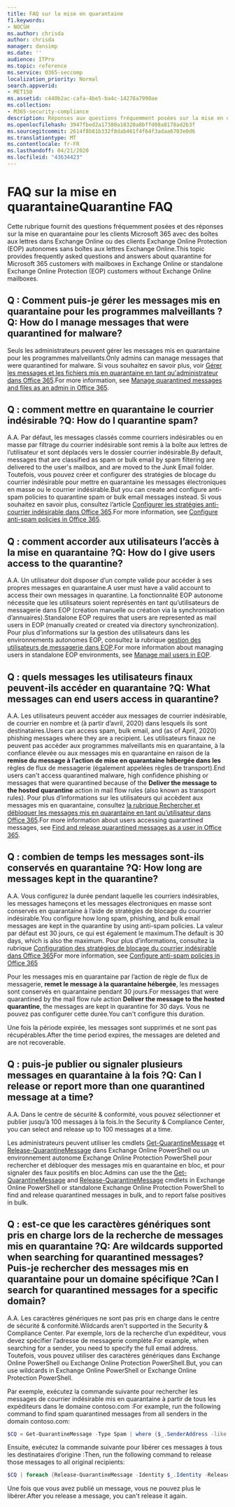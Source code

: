 ```yaml
---
title: FAQ sur la mise en quarantaine
f1.keywords:
- NOCSH
ms.author: chrisda
author: chrisda
manager: dansimp
ms.date: ''
audience: ITPro
ms.topic: reference
ms.service: O365-seccomp
localization_priority: Normal
search.appverid:
- MET150
ms.assetid: c440b2ac-cafa-4be5-ba4c-14278a7990ae
ms.collection:
- M365-security-compliance
description: Réponses aux questions fréquemment posées sur la mise en quarantaine dans Office 365.
ms.openlocfilehash: 3947fbed2a17380a18320a8bffd08a8178ad2b3f
ms.sourcegitcommit: 2614f8b81b332f8dab461f4f64f3adaa6703e0d6
ms.translationtype: MT
ms.contentlocale: fr-FR
ms.lasthandoff: 04/21/2020
ms.locfileid: "43634423"
---
```

# <a name="quarantine-faq"></a><span data-ttu-id="94513-103">FAQ sur la mise en quarantaine</span><span class="sxs-lookup"><span data-stu-id="94513-103">Quarantine FAQ</span></span>

<span data-ttu-id="94513-104">Cette rubrique fournit des questions fréquemment posées et des réponses sur la mise en quarantaine pour les clients Microsoft 365 avec des boîtes aux lettres dans Exchange Online ou des clients Exchange Online Protection (EOP) autonomes sans boîtes aux lettres Exchange Online.</span><span class="sxs-lookup"><span data-stu-id="94513-104">This topic provides frequently asked questions and answers about quarantine for Microsoft 365 customers with mailboxes in Exchange Online or standalone Exchange Online Protection (EOP) customers without Exchange Online mailboxes.</span></span>

## <a name="q-how-do-i-manage-messages-that-were-quarantined-for-malware"></a><span data-ttu-id="94513-105">Q : Comment puis-je gérer les messages mis en quarantaine pour les programmes malveillants ?</span><span class="sxs-lookup"><span data-stu-id="94513-105">Q: How do I manage messages that were quarantined for malware?</span></span>

<span data-ttu-id="94513-106">Seuls les administrateurs peuvent gérer les messages mis en quarantaine pour les programmes malveillants.</span><span class="sxs-lookup"><span data-stu-id="94513-106">Only admins can manage messages that were quarantined for malware.</span></span> <span data-ttu-id="94513-107">Si vous souhaitez en savoir plus, voir [Gérer les messages et les fichiers mis en quarantaine en tant qu'administrateur dans Office 365](manage-quarantined-messages-and-files.md).</span><span class="sxs-lookup"><span data-stu-id="94513-107">For more information, see [Manage quarantined messages and files as an admin in Office 365](manage-quarantined-messages-and-files.md).</span></span>

## <a name="q-how-do-i-quarantine-spam"></a><span data-ttu-id="94513-108">Q : comment mettre en quarantaine le courrier indésirable ?</span><span class="sxs-lookup"><span data-stu-id="94513-108">Q: How do I quarantine spam?</span></span>

<span data-ttu-id="94513-109">A.</span><span class="sxs-lookup"><span data-stu-id="94513-109">A.</span></span> <span data-ttu-id="94513-110">Par défaut, les messages classés comme courriers indésirables ou en masse par filtrage du courrier indésirable sont remis à la boîte aux lettres de l’utilisateur et sont déplacés vers le dossier courrier indésirable.</span><span class="sxs-lookup"><span data-stu-id="94513-110">By default, messages that are classified as spam or bulk email by spam filtering are delivered to the user's mailbox, and are moved to the Junk Email folder.</span></span> <span data-ttu-id="94513-111">Toutefois, vous pouvez créer et configurer des stratégies de blocage du courrier indésirable pour mettre en quarantaine les messages électroniques en masse ou le courrier indésirable.</span><span class="sxs-lookup"><span data-stu-id="94513-111">But you can create and configure anti-spam policies to quarantine spam or bulk email messages instead.</span></span> <span data-ttu-id="94513-112">Si vous souhaitez en savoir plus, consultez l’article [Configurer les stratégies anti-courrier indésirable dans Office 365](configure-your-spam-filter-policies.md).</span><span class="sxs-lookup"><span data-stu-id="94513-112">For more information, see [Configure anti-spam policies in Office 365](configure-your-spam-filter-policies.md).</span></span>

## <a name="q-how-do-i-give-users-access-to-the-quarantine"></a><span data-ttu-id="94513-113">Q : comment accorder aux utilisateurs l’accès à la mise en quarantaine ?</span><span class="sxs-lookup"><span data-stu-id="94513-113">Q: How do I give users access to the quarantine?</span></span>

<span data-ttu-id="94513-114">A.</span><span class="sxs-lookup"><span data-stu-id="94513-114">A.</span></span> <span data-ttu-id="94513-115">Un utilisateur doit disposer d’un compte valide pour accéder à ses propres messages en quarantaine.</span><span class="sxs-lookup"><span data-stu-id="94513-115">A user must have a valid account to access their own messages in quarantine.</span></span> <span data-ttu-id="94513-116">La fonctionnalité EOP autonome nécessite que les utilisateurs soient représentés en tant qu’utilisateurs de messagerie dans EOP (création manuelle ou création via la synchronisation d’annuaires).</span><span class="sxs-lookup"><span data-stu-id="94513-116">Standalone EOP requires that users are represented as mail users in EOP (manually created or created via directory synchronization).</span></span> <span data-ttu-id="94513-117">Pour plus d’informations sur la gestion des utilisateurs dans les environnements autonomes EOP, consultez la rubrique [gestion des utilisateurs de messagerie dans EOP](manage-mail-users-in-eop.md).</span><span class="sxs-lookup"><span data-stu-id="94513-117">For more information about managing users in standalone EOP environments, see [Manage mail users in EOP](manage-mail-users-in-eop.md).</span></span>

## <a name="q-what-messages-can-end-users-access-in-quarantine"></a><span data-ttu-id="94513-118">Q : quels messages les utilisateurs finaux peuvent-ils accéder en quarantaine ?</span><span class="sxs-lookup"><span data-stu-id="94513-118">Q: What messages can end users access in quarantine?</span></span>

<span data-ttu-id="94513-119">A.</span><span class="sxs-lookup"><span data-stu-id="94513-119">A.</span></span> <span data-ttu-id="94513-120">Les utilisateurs peuvent accéder aux messages de courrier indésirable, de courrier en nombre et (à partir d’avril, 2020) dans lesquels ils sont destinataires.</span><span class="sxs-lookup"><span data-stu-id="94513-120">Users can access spam, bulk email, and (as of April, 2020) phishing messages where they are a recipient.</span></span> <span data-ttu-id="94513-121">Les utilisateurs finaux ne peuvent pas accéder aux programmes malveillants mis en quarantaine, à la confiance élevée ou aux messages mis en quarantaine en raison de la **remise du message à l’action de mise en quarantaine hébergée dans les** règles de flux de messagerie (également appelées règles de transport).</span><span class="sxs-lookup"><span data-stu-id="94513-121">End users can't access quarantined malware, high confidence phishing or messages that were quarantined because of the **Deliver the message to the hosted quarantine** action in mail flow rules (also known as transport rules).</span></span> <span data-ttu-id="94513-122">Pour plus d’informations sur les utilisateurs qui accèdent aux messages mis en quarantaine, consultez [la rubrique Rechercher et débloquer les messages mis en quarantaine en tant qu’utilisateur dans Office 365](find-and-release-quarantined-messages-as-a-user.md).</span><span class="sxs-lookup"><span data-stu-id="94513-122">For more information about users accessing quarantined messages, see [Find and release quarantined messages as a user in Office 365](find-and-release-quarantined-messages-as-a-user.md).</span></span>

## <a name="q-how-long-are-messages-kept-in-the-quarantine"></a><span data-ttu-id="94513-123">Q : combien de temps les messages sont-ils conservés en quarantaine ?</span><span class="sxs-lookup"><span data-stu-id="94513-123">Q: How long are messages kept in the quarantine?</span></span>

<span data-ttu-id="94513-124">A.</span><span class="sxs-lookup"><span data-stu-id="94513-124">A.</span></span> <span data-ttu-id="94513-125">Vous configurez la durée pendant laquelle les courriers indésirables, les messages hameçons et les messages électroniques en masse sont conservés en quarantaine à l’aide de stratégies de blocage du courrier indésirable.</span><span class="sxs-lookup"><span data-stu-id="94513-125">You configure how long spam, phishing, and bulk email messages are kept in the quarantine by using anti-spam policies.</span></span> <span data-ttu-id="94513-126">La valeur par défaut est 30 jours, ce qui est également le maximum.</span><span class="sxs-lookup"><span data-stu-id="94513-126">The default is 30 days, which is also the maximum.</span></span> <span data-ttu-id="94513-127">Pour plus d’informations, consultez la rubrique [Configuration des stratégies de blocage du courrier indésirable dans Office 365](configure-your-spam-filter-policies.md)</span><span class="sxs-lookup"><span data-stu-id="94513-127">For more information, see [Configure anti-spam policies in Office 365](configure-your-spam-filter-policies.md)</span></span>

<span data-ttu-id="94513-128">Pour les messages mis en quarantaine par l’action de règle de flux de messagerie, **remet le message à la quarantaine hébergée**, les messages sont conservés en quarantaine pendant 30 jours.</span><span class="sxs-lookup"><span data-stu-id="94513-128">For messages that were quarantined by the mail flow rule action **Deliver the message to the hosted quarantine**, the messages are kept in quarantine for 30 days.</span></span> <span data-ttu-id="94513-129">Vous ne pouvez pas configurer cette durée.</span><span class="sxs-lookup"><span data-stu-id="94513-129">You can't configure this duration.</span></span>

<span data-ttu-id="94513-130">Une fois la période expirée, les messages sont supprimés et ne sont pas récupérables.</span><span class="sxs-lookup"><span data-stu-id="94513-130">After the time period expires, the messages are deleted and are not recoverable.</span></span>

## <a name="q-can-i-release-or-report-more-than-one-quarantined-message-at-a-time"></a><span data-ttu-id="94513-131">Q : puis-je publier ou signaler plusieurs messages en quarantaine à la fois ?</span><span class="sxs-lookup"><span data-stu-id="94513-131">Q: Can I release or report more than one quarantined message at a time?</span></span>

<span data-ttu-id="94513-132">A.</span><span class="sxs-lookup"><span data-stu-id="94513-132">A.</span></span> <span data-ttu-id="94513-133">Dans le centre de sécurité & conformité, vous pouvez sélectionner et publier jusqu’à 100 messages à la fois.</span><span class="sxs-lookup"><span data-stu-id="94513-133">In the Security & Compliance Center, you can select and release up to 100 messages at a time.</span></span>

<span data-ttu-id="94513-134">Les administrateurs peuvent utiliser les cmdlets [Get-QuarantineMessage](https://docs.microsoft.com/powershell/module/exchange/antispam-antimalware/get-quarantinemessage) et [Release-QuarantineMessage](https://docs.microsoft.com/powershell/module/exchange/antispam-antimalware/release-quarantinemessage) dans Exchange Online PowerShell ou un environnement autonome Exchange Online Protection PowerShell pour rechercher et débloquer des messages mis en quarantaine en bloc, et pour signaler des faux positifs en bloc.</span><span class="sxs-lookup"><span data-stu-id="94513-134">Admins can use the the [Get-QuarantineMessage](https://docs.microsoft.com/powershell/module/exchange/antispam-antimalware/get-quarantinemessage) and [Release-QuarantineMessage](https://docs.microsoft.com/powershell/module/exchange/antispam-antimalware/release-quarantinemessage) cmdlets in Exchange Online PowerShell or standalone Exchange Online Protection PowerShell to find and release quarantined messages in bulk, and to report false positives in bulk.</span></span>

## <a name="q-are-wildcards-supported-when-searching-for-quarantined-messages-can-i-search-for-quarantined-messages-for-a-specific-domain"></a><span data-ttu-id="94513-135">Q : est-ce que les caractères génériques sont pris en charge lors de la recherche de messages mis en quarantaine ?</span><span class="sxs-lookup"><span data-stu-id="94513-135">Q: Are wildcards supported when searching for quarantined messages?</span></span> <span data-ttu-id="94513-136">Puis-je rechercher des messages mis en quarantaine pour un domaine spécifique ?</span><span class="sxs-lookup"><span data-stu-id="94513-136">Can I search for quarantined messages for a specific domain?</span></span>

<span data-ttu-id="94513-137">A.</span><span class="sxs-lookup"><span data-stu-id="94513-137">A.</span></span> <span data-ttu-id="94513-138">Les caractères génériques ne sont pas pris en charge dans le centre de sécurité & conformité.</span><span class="sxs-lookup"><span data-stu-id="94513-138">Wildcards aren't supported in the Security & Compliance Center.</span></span> <span data-ttu-id="94513-139">Par exemple, lors de la recherche d’un expéditeur, vous devez spécifier l’adresse de messagerie complète.</span><span class="sxs-lookup"><span data-stu-id="94513-139">For example, when searching for a sender, you need to specify the full email address.</span></span> <span data-ttu-id="94513-140">Toutefois, vous pouvez utiliser des caractères génériques dans Exchange Online PowerShell ou Exchange Online Protection PowerShell.</span><span class="sxs-lookup"><span data-stu-id="94513-140">But, you can use wildcards in Exchange Online PowerShell or Exchange Online Protection PowerShell.</span></span>

<span data-ttu-id="94513-141">Par exemple, exécutez la commande suivante pour rechercher les messages de courrier indésirable mis en quarantaine à partir de tous les expéditeurs dans le domaine contoso.com :</span><span class="sxs-lookup"><span data-stu-id="94513-141">For example, run the following command to find spam quarantined messages from all senders in the domain contoso.com:</span></span>

```powershell
$CQ = Get-QuarantineMessage -Type Spam | where {$_.SenderAddress -like "*@contoso.com"}
```

<span data-ttu-id="94513-142">Ensuite, exécutez la commande suivante pour libérer ces messages à tous les destinataires d’origine :</span><span class="sxs-lookup"><span data-stu-id="94513-142">Then, run the following command to release those messages to all original recipients:</span></span>

```powershell
$CQ | foreach {Release-QuarantineMessage -Identity $_.Identity -ReleaseToAll}
```

<span data-ttu-id="94513-143">Une fois que vous avez publié un message, vous ne pouvez plus le libérer.</span><span class="sxs-lookup"><span data-stu-id="94513-143">After you release a message, you can't release it again.</span></span>
